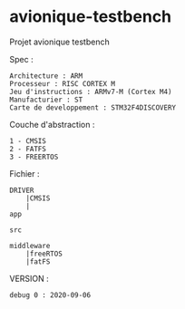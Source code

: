 # avionique-testbench
Projet avionique testbench

Spec :


    Architecture : ARM
    Processeur : RISC CORTEX M
    Jeu d'instructions : ARMv7-M (Cortex M4)
    Manufacturier : ST
    Carte de developpement : STM32F4DISCOVERY

Couche d'abstraction :

    1 - CMSIS
    2 - FATFS
    3 - FREERTOS
   
Fichier :

    DRIVER
        |CMSIS
        |
    app
    
    src
    
    middleware
        |freeRTOS
        |fatFS
    
 VERSION :
    
    debug 0 : 2020-09-06
